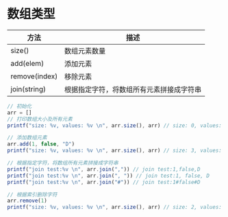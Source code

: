 # 数组类型

| 方法 |	描述   |
|  ----  | ----  |
|  size()         | 数组元素数量 |
|  add(elem)      |  添加元素 |
|  remove(index)  |  移除元素 |
|  join(string)   |  根据指定字符，将数组所有元素拼接成字符串 |

```js
// 初始化
arr = []
// 打印数组大小及所有元素
printf("size: %v, values: %v \n", arr.size(), arr) // size: 0, values: []

// 添加数组元素
arr.add(1, false, "D")
printf("size: %v, values: %v \n", arr.size(), arr) // size: 3, values: [1, false, "D"]

// 根据指定字符，将数组所有元素拼接成字符串
printf("join test:%v \n", arr.join(",")) // join test:1,false,D
printf("join test:%v \n", arr.join(", ")) // join test:1, false, D
printf("join test:%v \n", arr.join("#")) // join test:1#false#D

// 根据索引删除字符
arr.remove(1)
printf("size: %v, values: %v \n", arr.size(), arr) // size: 2, values: [1, "D"]
```
